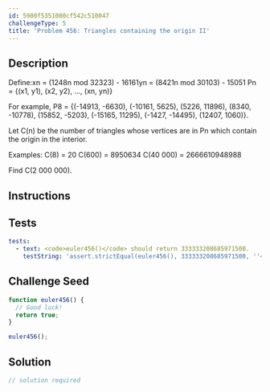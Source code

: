 ```yaml
---
id: 5900f5351000cf542c510047
challengeType: 5
title: 'Problem 456: Triangles containing the origin II'
---
```


## Description
<section id='description'>
Define:xn = (1248n mod 32323) - 16161yn = (8421n mod 30103) - 15051
Pn = {(x1, y1), (x2, y2), ..., (xn, yn)}


For example, P8 = {(-14913, -6630), (-10161, 5625), (5226, 11896), (8340, -10778), (15852, -5203), (-15165, 11295), (-1427, -14495), (12407, 1060)}.

Let C(n) be the number of triangles whose vertices are in Pn which contain the origin in the interior.


Examples:
C(8) = 20
C(600) = 8950634
C(40 000) = 2666610948988


Find C(2 000 000).
</section>

## Instructions
<section id='instructions'>

</section>

## Tests
<section id='tests'>

```yml
tests:
  - text: <code>euler456()</code> should return 333333208685971500.
    testString: 'assert.strictEqual(euler456(), 333333208685971500, ''<code>euler456()</code> should return 333333208685971500.'');'

```

</section>

## Challenge Seed
<section id='challengeSeed'>

<div id='js-seed'>

```js
function euler456() {
  // Good luck!
  return true;
}

euler456();
```

</div>



</section>

## Solution
<section id='solution'>

```js
// solution required
```
</section>
